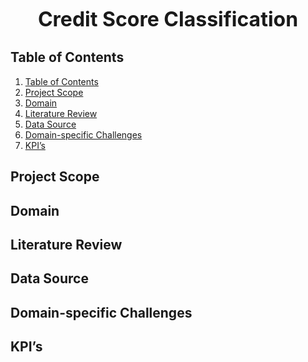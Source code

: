 <p align="center"><strong><font size="6">Credit Score Classification</font></strong></p>

## Table of Contents
1. [Table of Contents](#table-of-contents)
2. [Project Scope](#project-scope)
3. [Domain](#domain)
4. [Literature Review](#literature-review)
5. [Data Source](#data-source)
6. [Domain-specific Challenges](#domain-specific-challenges)
7. [KPI’s](#kpis)

## Project Scope
<!-- Content for Project Scope -->

## Domain
<!-- Content for Domain -->

## Literature Review
<!-- Content for Literature Review -->

## Data Source
<!-- Content for Data Source -->

## Domain-specific Challenges
<!-- Content for Domain-specific Challenges -->

## KPI’s
<!-- Content for KPI’s -->
